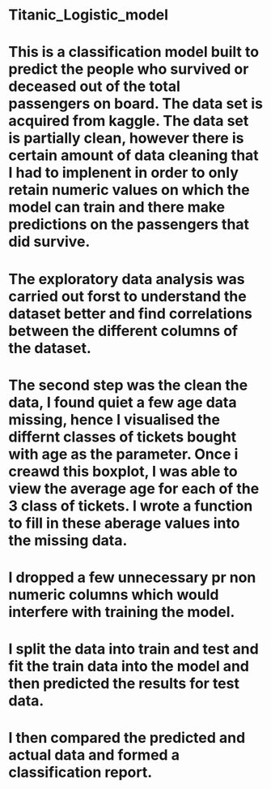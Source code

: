 # Titanic_Logistic_model
# This is a classification model built to predict the people who survived or deceased out of the total passengers on board. The data set is acquired from kaggle. The data set is partially clean, however there is certain amount of data cleaning that I had to implenent in order to only retain numeric values on which the model can train and there make predictions on the passengers that did survive. 
# The exploratory data analysis was carried out forst to understand the dataset better and find correlations between the different columns of the dataset. 
# The second step was the clean the data, I found quiet a few age data missing, hence I visualised the differnt classes of tickets bought with age as the parameter. Once i creawd this boxplot, I was able to view the average age for each of the 3 class of tickets. I wrote a function to fill in these aberage values into the missing data. 
# I dropped a few unnecessary pr non numeric columns which would interfere with training the model.
# I split the data into train and test and fit the train data into the model and then predicted the results for test data. 
# I then compared the predicted and actual data and formed a classification report. 
